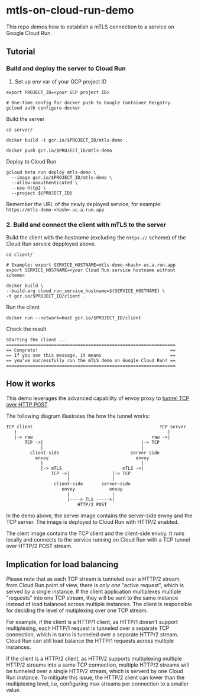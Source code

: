 # mtls-on-cloud-run-demo

This repo demos how to establish a mTLS connection to a service on Google Cloud
Run.

## Tutorial

### Build and deploy the server to Cloud Run

1. Set up env var of your GCP project ID

```
export PROJECT_ID=<your GCP project ID>

# One-time config for docker push to Google Container Reigstry.
gcloud auth configure-docker

```

Build the server

```
cd server/

docker build -t gcr.io/$PROJECT_ID/mtls-demo .

docker push gcr.io/$PROJECT_ID/mtls-demo
```

Deploy to Cloud Run

```
gcloud beta run deploy mtls-demo \
  --image gcr.io/$PROJECT_ID/mtls-demo \
  --allow-unauthenticated \
  --use-http2 \
  --project ${PROJECT_ID}
```

Remember the URL of the newly deployed service, for example:
`https://mtls-demo-<hash>-uc.a.run.app`

### 2. Build and connect the client with mTLS to the server

Build the client with the *hostname* (excluding the `https://` scheme) of the
Cloud Run service depployed above.

```
cd client/

# Example: export SERVICE_HOSTNAME=mtls-demo-<hash>-uc.a.run.app
export SERVICE_HOSTNAME=<your Cloud Run service hostname without scheme>

docker build \
--build-arg cloud_run_service_hostname=${SERVICE_HOSTNAME} \
-t gcr.io/$PROJECT_ID/client .
```

Run the client

```
docker run --network=host gcr.io/$PROJECT_ID/client
```

Check the result

```
Starting the client ...
================================================================
== Congrats!                                                  ==
== If you see this message, it means                          ==
== you've successfully run the mTLS demo on Google Cloud Run! ==
================================================================
```

## How it works

This demo leverages the advanced capability of envoy proxy to
[tunnel TCP over HTTP POST](https://www.envoyproxy.io/docs/envoy/latest/intro/arch_overview/http/upgrades#tunneling-tcp-over-http).

The following diagram illustrates the how the tunnel works:

```
TCP client                                                TCP server
   |                                                         |
   |-> raw                                             raw ->|
       TCP ->|                                     |-> TCP
             |                                     |
         client-side                           server-side
           envoy                                 envoy
             |                                     |
             |-> mTLS                       mTLS ->|
                 TCP ->|                |-> TCP
                       |                |
                  client-side       server-side
                     envoy             envoy
                       |                |
                       |----> TLS ----->|
                           HTTP/2 POST
```

In the demo above, the server image contains the server-side envoy and the TCP
server. The image is deployed to Cloud Run with HTTP/2 enabled.

The cient image contains the TCP client and the client-side envoy. It runs
locally and connects to the service running on Cloud Run with a TCP tunnel
over HTTP/2 POST stream.

## Implication for load balancing

Please note that as each TCP stream is tunneled over a HTTP/2 stream, from
Cloud Run point of view, there is *only one* "active request", which is served
by a single instance. If the client application multiplexes multiple
"requests" into one TCP stream, they will be sent to the same instance
instead of load balanced across multiple instances. The client is responsible
for deciding the level of mutiplexing over one TCP stream.

For example, if the client is a HTTP/1 client, as HTTP/1 doesn't support
multiplexing, each HTTP/1 request is tunneled over a separate TCP connection,
which in turns is tunneled over a separate HTTP/2 stream. Cloud Run can still
load balance the HTTP/1 requests across multiple instances.

If the client is a HTTP/2 client, as HTTP/2 supports multiplexing multiple
HTTP/2 streams into a same TCP connection, multiple HTTP/2 streams will be
tunneled over a single HTTP/2 stream, which is serverd by one Cloud Run
instance. To mitigate this issue, the HTTP/2 client can lower than the
multiplexing level, i.e, configuring max streams per connection to a smaller
value.
